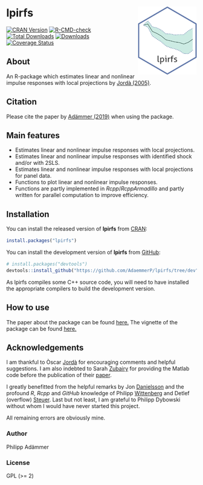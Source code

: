
<!-- README.md is generated from README.Rmd. Please edit that file -->

# lpirfs <a href='https://journal.r-project.org/archive/2019/RJ-2019-052/index.html'><img src='man/figures/lpirfs_logo.png' align="right" height="180" /></a>

<!-- # lpirfs   -->

[![CRAN
Version](https://www.r-pkg.org/badges/version/lpirfs)](https://CRAN.R-project.org/package=lpirfs)
[![R-CMD-check](https://github.com/AdaemmerP/lpirfs/workflows/R-CMD-check/badge.svg)](https://github.com/AdaemmerP/lpirfs/actions)
[![Total
Downloads](https://cranlogs.r-pkg.org/badges/grand-total/lpirfs?color=orange)](https://CRAN.R-project.org/package=lpirfs)
[![Downloads](https://cranlogs.r-pkg.org/badges/lpirfs)](https://CRAN.R-project.org/package=lpirfs)
[![Coverage
Status](https://codecov.io/gh/adaemmerp/lpirfs/graph/badge.svg)](https://codecov.io/github/adaemmerp/lpirfs?branch=master)

## About

An R-package which estimates linear and nonlinear impulse responses with
local projections by [Jordà
(2005)](https://www.aeaweb.org/articles?id=10.1257/0002828053828518).<br />

## Citation

Please cite the paper by [Adämmer
(2019)](https://journal.r-project.org/archive/2019/RJ-2019-052/index.html)
when using the package.

## Main features

- Estimates linear and nonlinear impulse responses with local
  projections.
- Estimates linear and nonlinear impulse responses with identified shock
  and/or with 2SLS.
- Estimates linear and nonlinear impulse responses with local
  projections for panel data.
- Functions to plot linear and nonlinear impulse responses.
- Functions are partly implemented in *Rcpp*/*RcppArmadillo* and partly
  written for parallel computation to improve efficiency.

## Installation

You can install the released version of **lpirfs** from
[CRAN](https://CRAN.R-project.org):

``` r
install.packages("lpirfs")
```

You can install the development version of **lpirfs** from
[GitHub](https://github.com/):

``` r
# install.packages("devtools")
devtools::install_github("https://github.com/AdaemmerP/lpirfs/tree/dev")
```

As lpirfs compiles some C++ source code, you will need to have installed
the appropriate compilers to build the development version.

## How to use

The paper about the package can be found
[here.](https://journal.r-project.org/archive/2019/RJ-2019-052/index.html)
The vignette of the package can be found
[here.](https://cran.r-project.org/package=lpirfs)

## Acknowledgements

I am thankful to Òscar
[Jordà](https://sites.google.com/site/oscarjorda/) for encouraging
comments and helpful suggestions. I am also indebted to Sarah
[Zubairy](https://sites.google.com/site/sarahzubairy/) for providing the
Matlab code before the publication of their
[paper](https://www.journals.uchicago.edu/doi/10.1086/696277).

I greatly benefitted from the helpful remarks by Jon
[Danielsson](https://www.systemicrisk.ac.uk/people/jon-danielsson) and
the profound *R*, *Rcpp* and *GitHub* knowledge of Philipp
[Wittenberg](https://github.com/wittenberg) and Detlef (overflow)
[Steuer](https://github.com/dsteuer). Last but not least, I am grateful
to Philipp Dybowski without whom I would have never started this
project.

All remaining errors are obviously mine.

### Author

Philipp Adämmer

### License

GPL (\>= 2)
